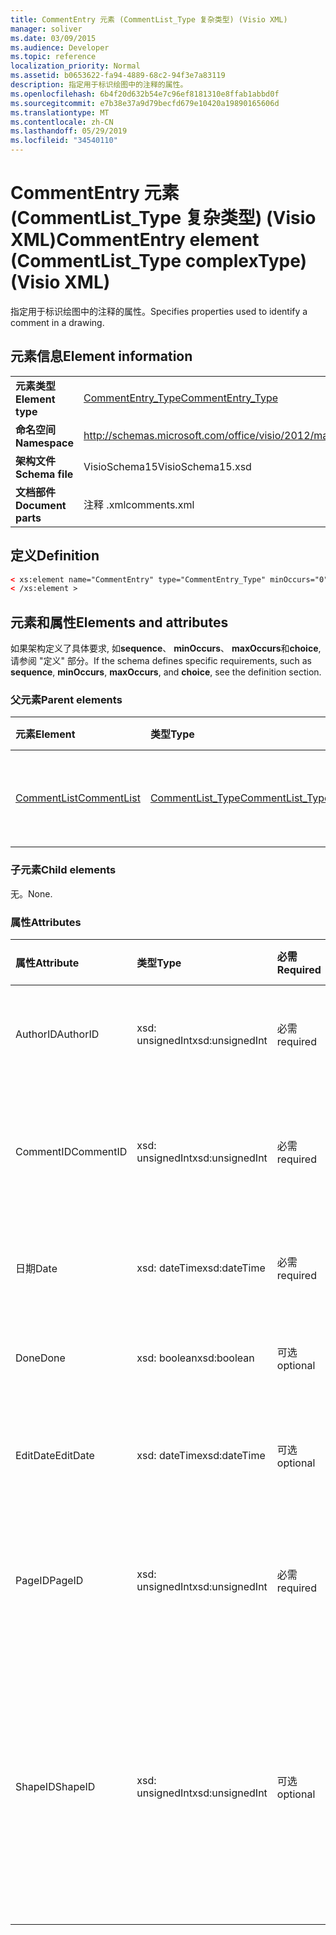 ```yaml
---
title: CommentEntry 元素 (CommentList_Type 复杂类型) (Visio XML)
manager: soliver
ms.date: 03/09/2015
ms.audience: Developer
ms.topic: reference
localization_priority: Normal
ms.assetid: b0653622-fa94-4889-68c2-94f3e7a83119
description: 指定用于标识绘图中的注释的属性。
ms.openlocfilehash: 6b4f20d632b54e7c96ef8181310e8ffab1abbd0f
ms.sourcegitcommit: e7b38e37a9d79becfd679e10420a19890165606d
ms.translationtype: MT
ms.contentlocale: zh-CN
ms.lasthandoff: 05/29/2019
ms.locfileid: "34540110"
---
```

# <a name="commententry-element-commentlisttype-complextype-visio-xml"></a><span data-ttu-id="91c5d-103">CommentEntry 元素 (CommentList_Type 复杂类型) (Visio XML)</span><span class="sxs-lookup"><span data-stu-id="91c5d-103">CommentEntry element (CommentList_Type complexType) (Visio XML)</span></span>

<span data-ttu-id="91c5d-104">指定用于标识绘图中的注释的属性。</span><span class="sxs-lookup"><span data-stu-id="91c5d-104">Specifies properties used to identify a comment in a drawing.</span></span>
  
## <a name="element-information"></a><span data-ttu-id="91c5d-105">元素信息</span><span class="sxs-lookup"><span data-stu-id="91c5d-105">Element information</span></span>

|||
|:-----|:-----|
|<span data-ttu-id="91c5d-106">**元素类型**</span><span class="sxs-lookup"><span data-stu-id="91c5d-106">**Element type**</span></span> <br/> |[<span data-ttu-id="91c5d-107">CommentEntry_Type</span><span class="sxs-lookup"><span data-stu-id="91c5d-107">CommentEntry_Type</span></span>](commententry_type-complextypevisio-xml.md) <br/> |
|<span data-ttu-id="91c5d-108">**命名空间**</span><span class="sxs-lookup"><span data-stu-id="91c5d-108">**Namespace**</span></span> <br/> |http://schemas.microsoft.com/office/visio/2012/main  <br/> |
|<span data-ttu-id="91c5d-109">**架构文件**</span><span class="sxs-lookup"><span data-stu-id="91c5d-109">**Schema file**</span></span> <br/> |<span data-ttu-id="91c5d-110">VisioSchema15</span><span class="sxs-lookup"><span data-stu-id="91c5d-110">VisioSchema15.xsd</span></span>  <br/> |
|<span data-ttu-id="91c5d-111">**文档部件**</span><span class="sxs-lookup"><span data-stu-id="91c5d-111">**Document parts**</span></span> <br/> |<span data-ttu-id="91c5d-112">注释 .xml</span><span class="sxs-lookup"><span data-stu-id="91c5d-112">comments.xml</span></span>  <br/> |
   
## <a name="definition"></a><span data-ttu-id="91c5d-113">定义</span><span class="sxs-lookup"><span data-stu-id="91c5d-113">Definition</span></span>

```XML
< xs:element name="CommentEntry" type="CommentEntry_Type" minOccurs="0" maxOccurs="unbounded" >
< /xs:element >
```

## <a name="elements-and-attributes"></a><span data-ttu-id="91c5d-114">元素和属性</span><span class="sxs-lookup"><span data-stu-id="91c5d-114">Elements and attributes</span></span>

<span data-ttu-id="91c5d-115">如果架构定义了具体要求, 如**sequence**、 **minOccurs**、 **maxOccurs**和**choice**, 请参阅 "定义" 部分。</span><span class="sxs-lookup"><span data-stu-id="91c5d-115">If the schema defines specific requirements, such as **sequence**, **minOccurs**, **maxOccurs**, and **choice**, see the definition section.</span></span> 
  
### <a name="parent-elements"></a><span data-ttu-id="91c5d-116">父元素</span><span class="sxs-lookup"><span data-stu-id="91c5d-116">Parent elements</span></span>

|<span data-ttu-id="91c5d-117">**元素**</span><span class="sxs-lookup"><span data-stu-id="91c5d-117">**Element**</span></span>|<span data-ttu-id="91c5d-118">**类型**</span><span class="sxs-lookup"><span data-stu-id="91c5d-118">**Type**</span></span>|<span data-ttu-id="91c5d-119">**说明**</span><span class="sxs-lookup"><span data-stu-id="91c5d-119">**Description**</span></span>|
|:-----|:-----|:-----|
|[<span data-ttu-id="91c5d-120">CommentList</span><span class="sxs-lookup"><span data-stu-id="91c5d-120">CommentList</span></span>](commentlist-element-comments_type-complextypevisio-xml.md) <br/> |[<span data-ttu-id="91c5d-121">CommentList_Type</span><span class="sxs-lookup"><span data-stu-id="91c5d-121">CommentList_Type</span></span>](commentlist_type-complextypevisio-xml.md) <br/> |<span data-ttu-id="91c5d-122">指定绘图中的注释。</span><span class="sxs-lookup"><span data-stu-id="91c5d-122">Specifies the comments in a drawing.</span></span>  <br/> |
   
### <a name="child-elements"></a><span data-ttu-id="91c5d-123">子元素</span><span class="sxs-lookup"><span data-stu-id="91c5d-123">Child elements</span></span>

<span data-ttu-id="91c5d-124">无。</span><span class="sxs-lookup"><span data-stu-id="91c5d-124">None.</span></span>
  
### <a name="attributes"></a><span data-ttu-id="91c5d-125">属性</span><span class="sxs-lookup"><span data-stu-id="91c5d-125">Attributes</span></span>

|<span data-ttu-id="91c5d-126">**属性**</span><span class="sxs-lookup"><span data-stu-id="91c5d-126">**Attribute**</span></span>|<span data-ttu-id="91c5d-127">**类型**</span><span class="sxs-lookup"><span data-stu-id="91c5d-127">**Type**</span></span>|<span data-ttu-id="91c5d-128">**必需**</span><span class="sxs-lookup"><span data-stu-id="91c5d-128">**Required**</span></span>|<span data-ttu-id="91c5d-129">**描述**</span><span class="sxs-lookup"><span data-stu-id="91c5d-129">**Description**</span></span>|<span data-ttu-id="91c5d-130">**可能的值**</span><span class="sxs-lookup"><span data-stu-id="91c5d-130">**Possible values**</span></span>|
|:-----|:-----|:-----|:-----|:-----|
|<span data-ttu-id="91c5d-131">AuthorID</span><span class="sxs-lookup"><span data-stu-id="91c5d-131">AuthorID</span></span>  <br/> |<span data-ttu-id="91c5d-132">xsd: unsignedInt</span><span class="sxs-lookup"><span data-stu-id="91c5d-132">xsd:unsignedInt</span></span>  <br/> |<span data-ttu-id="91c5d-133">必需</span><span class="sxs-lookup"><span data-stu-id="91c5d-133">required</span></span>  <br/> |<span data-ttu-id="91c5d-134">一个用于标识作者的基于1的值。</span><span class="sxs-lookup"><span data-stu-id="91c5d-134">A one-based value that identifies the author.</span></span>  <br/> |<span data-ttu-id="91c5d-135">Xsd: unsignedInt 类型的值。</span><span class="sxs-lookup"><span data-stu-id="91c5d-135">Values of the xsd:unsignedInt type.</span></span>  <br/> |
|<span data-ttu-id="91c5d-136">CommentID</span><span class="sxs-lookup"><span data-stu-id="91c5d-136">CommentID</span></span>  <br/> |<span data-ttu-id="91c5d-137">xsd: unsignedInt</span><span class="sxs-lookup"><span data-stu-id="91c5d-137">xsd:unsignedInt</span></span>  <br/> |<span data-ttu-id="91c5d-138">必需</span><span class="sxs-lookup"><span data-stu-id="91c5d-138">required</span></span>  <br/> |<span data-ttu-id="91c5d-139">标识绘图页中的注释的唯一值。</span><span class="sxs-lookup"><span data-stu-id="91c5d-139">A unique value that identifies the comment in a drawing page.</span></span>  <br/> |<span data-ttu-id="91c5d-140">Xsd: unsignedInt 类型的值。</span><span class="sxs-lookup"><span data-stu-id="91c5d-140">Values of the xsd:unsignedInt type.</span></span>  <br/> |
|<span data-ttu-id="91c5d-141">日期</span><span class="sxs-lookup"><span data-stu-id="91c5d-141">Date</span></span>  <br/> |<span data-ttu-id="91c5d-142">xsd: dateTime</span><span class="sxs-lookup"><span data-stu-id="91c5d-142">xsd:dateTime</span></span>  <br/> |<span data-ttu-id="91c5d-143">必需</span><span class="sxs-lookup"><span data-stu-id="91c5d-143">required</span></span>  <br/> |<span data-ttu-id="91c5d-144">指定何时创建注释。</span><span class="sxs-lookup"><span data-stu-id="91c5d-144">Specifies when a comment was created.</span></span>  <br/> |<span data-ttu-id="91c5d-145">Xsd: dateTime 类型的值。</span><span class="sxs-lookup"><span data-stu-id="91c5d-145">Values of the xsd:dateTime type.</span></span>  <br/> |
|<span data-ttu-id="91c5d-146">Done</span><span class="sxs-lookup"><span data-stu-id="91c5d-146">Done</span></span>  <br/> |<span data-ttu-id="91c5d-147">xsd: boolean</span><span class="sxs-lookup"><span data-stu-id="91c5d-147">xsd:boolean</span></span>  <br/> |<span data-ttu-id="91c5d-148">可选</span><span class="sxs-lookup"><span data-stu-id="91c5d-148">optional</span></span>  <br/> |<span data-ttu-id="91c5d-149">指定注释的当前状态。</span><span class="sxs-lookup"><span data-stu-id="91c5d-149">Specifies the current state of the comment.</span></span>  <br/> |<span data-ttu-id="91c5d-150">Xsd: boolean 类型的值。</span><span class="sxs-lookup"><span data-stu-id="91c5d-150">Values of the xsd:boolean type.</span></span>  <br/> |
|<span data-ttu-id="91c5d-151">EditDate</span><span class="sxs-lookup"><span data-stu-id="91c5d-151">EditDate</span></span>  <br/> |<span data-ttu-id="91c5d-152">xsd: dateTime</span><span class="sxs-lookup"><span data-stu-id="91c5d-152">xsd:dateTime</span></span>  <br/> |<span data-ttu-id="91c5d-153">可选</span><span class="sxs-lookup"><span data-stu-id="91c5d-153">optional</span></span>  <br/> |<span data-ttu-id="91c5d-154">指定上次更改注释的时间。</span><span class="sxs-lookup"><span data-stu-id="91c5d-154">Specifies when a comment was last changed.</span></span>  <br/> |<span data-ttu-id="91c5d-155">Xsd: dateTime 类型的值。</span><span class="sxs-lookup"><span data-stu-id="91c5d-155">Values of the xsd:dateTime type.</span></span>  <br/> |
|<span data-ttu-id="91c5d-156">PageID</span><span class="sxs-lookup"><span data-stu-id="91c5d-156">PageID</span></span>  <br/> |<span data-ttu-id="91c5d-157">xsd: unsignedInt</span><span class="sxs-lookup"><span data-stu-id="91c5d-157">xsd:unsignedInt</span></span>  <br/> |<span data-ttu-id="91c5d-158">必需</span><span class="sxs-lookup"><span data-stu-id="91c5d-158">required</span></span>  <br/> |<span data-ttu-id="91c5d-159">一个值, 用于标识注释所在的绘图页。</span><span class="sxs-lookup"><span data-stu-id="91c5d-159">A value that identifies the drawing page the comment is on.</span></span>  <br/> |<span data-ttu-id="91c5d-160">Xsd: unsignedInt 类型的值。</span><span class="sxs-lookup"><span data-stu-id="91c5d-160">Values of the xsd:unsignedInt type.</span></span>  <br/> |
|<span data-ttu-id="91c5d-161">ShapeID</span><span class="sxs-lookup"><span data-stu-id="91c5d-161">ShapeID</span></span>  <br/> |<span data-ttu-id="91c5d-162">xsd: unsignedInt</span><span class="sxs-lookup"><span data-stu-id="91c5d-162">xsd:unsignedInt</span></span>  <br/> |<span data-ttu-id="91c5d-163">可选</span><span class="sxs-lookup"><span data-stu-id="91c5d-163">optional</span></span>  <br/> |<span data-ttu-id="91c5d-164">一个标识批注所在的形状的值。</span><span class="sxs-lookup"><span data-stu-id="91c5d-164">A value that identifies the shape the comment is on.</span></span> <span data-ttu-id="91c5d-165">如果未指定 ShapeID, 则注释引用绘图页。</span><span class="sxs-lookup"><span data-stu-id="91c5d-165">If no ShapeID is specified, the comment refers to the drawing page.</span></span>  <br/> |<span data-ttu-id="91c5d-166">Xsd: unsignedInt 类型的值。</span><span class="sxs-lookup"><span data-stu-id="91c5d-166">Values of the xsd:unsignedInt type.</span></span>  <br/> |
   

